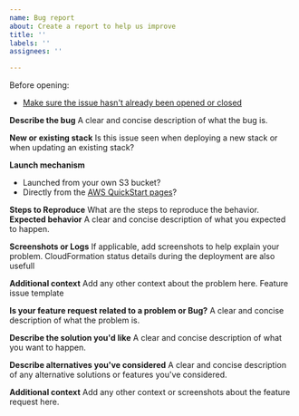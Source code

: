 ```yaml
---
name: Bug report
about: Create a report to help us improve
title: ''
labels: ''
assignees: ''

---
```


Before opening:
- [Make sure the issue hasn't already been opened or closed](https://github.com/aws-quickstart/quickstart-atlassian-jira/issues?utf8=%E2%9C%93&q=is%3Aissue)

**Describe the bug**
A clear and concise description of what the bug is.

**New or existing stack**
Is this issue seen when deploying a new stack or when updating an existing stack?

**Launch mechanism**
- Launched from your own S3 bucket?
- Directly from the [AWS QuickStart pages](https://aws.amazon.com/quickstart/?quickstart-all.sort-by=item.additionalFields.updateDate&quickstart-all.sort-order=desc&quickstart-all.q=Atlassian&quickstart-all.q_operator=AND)?

**Steps to Reproduce**
What are the steps to reproduce the behavior.
**Expected behavior**
A clear and concise description of what you expected to happen.

**Screenshots or Logs**
If applicable, add screenshots to help explain your problem. CloudFormation status details during the deployment are also usefull

**Additional context**
Add any other context about the problem here.
Feature issue template

**Is your feature request related to a problem or Bug?**
A clear and concise description of what the problem is.

**Describe the solution you'd like**
A clear and concise description of what you want to happen.

**Describe alternatives you've considered**
A clear and concise description of any alternative solutions or features you've considered.

**Additional context**
Add any other context or screenshots about the feature request here.
